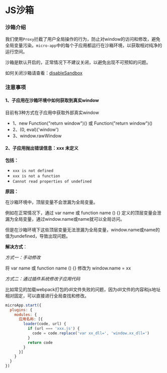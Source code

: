 # JS沙箱

### 沙箱介绍
我们使用`Proxy`拦截了用户全局操作的行为，防止对window的访问和修改，避免全局变量污染。`micro-app`中的每个子应用都运行在沙箱环境，以获取相对纯净的运行空间。

沙箱是默认开启的，正常情况下不建议关闭，以避免出现不可预知的问题。

如何关闭沙箱请查看：[disableSandbox](./configure.md#disablesandbox)

### 注意事项

#### 1、子应用在沙箱环境中如何获取到真实window
目前有3种方式在子应用中获取外部真实window
- 1、new Function("return window")() 或 Function("return window")()
- 2、(0, eval)('window')
- 3、window.rawWindow

#### 2、子应用抛出错误信息：xxx 未定义
**包括：**
- `xxx is not defined`
- `xxx is not a function`
- `Cannot read properties of undefined`

**原因：**

在沙箱环境中，顶层变量不会泄漏为全局变量。

例如在正常情况下，通过 var name 或 function name () {} 定义的顶层变量会泄漏为全局变量，通过window.name或name就可以全局访问。

但是在沙箱环境下这些顶层变量无法泄漏为全局变量，window.name或name的值为undefined，导致出现问题。

**解决方式**：

*方式一：手动修改*

将 var name 或 function name () {} 修改为 window.name = xx

*方式二：通过插件系统修改子应用代码*

比如常见的加载webpack打包的dll文件失败的问题，因为dll文件的内容和js地址相对固定，可以直接进行全局查找和修改。
```js
microApp.start({
  plugins: {
    modules: {
      应用名称: [{
        loader(code, url) {
          if (url === 'xxx.js') {
            code = code.replace('var xx_dll=', 'window.xx_dll=')
          }
          return code
        }
      }]
    }
  }
})
```
